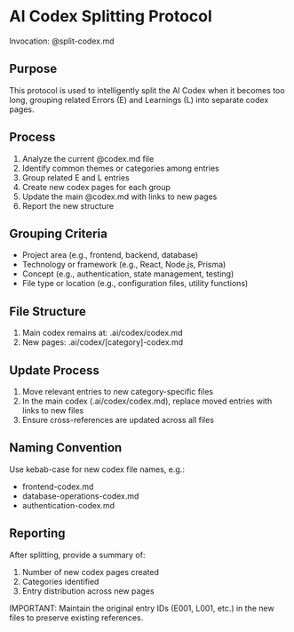 # AI Codex Splitting Protocol

Invocation: @split-codex.md

## Purpose

This protocol is used to intelligently split the AI Codex when it becomes too long, grouping related Errors (E) and Learnings (L) into separate codex pages.

## Process

1. Analyze the current @codex.md file
2. Identify common themes or categories among entries
3. Group related E and L entries
4. Create new codex pages for each group
5. Update the main @codex.md with links to new pages
6. Report the new structure

## Grouping Criteria

- Project area (e.g., frontend, backend, database)
- Technology or framework (e.g., React, Node.js, Prisma)
- Concept (e.g., authentication, state management, testing)
- File type or location (e.g., configuration files, utility functions)

## File Structure

1. Main codex remains at: .ai/codex/codex.md
2. New pages: .ai/codex/[category]-codex.md

## Update Process

1. Move relevant entries to new category-specific files
2. In the main codex (.ai/codex/codex.md), replace moved entries with links to new files
3. Ensure cross-references are updated across all files

## Naming Convention

Use kebab-case for new codex file names, e.g.:

- frontend-codex.md
- database-operations-codex.md
- authentication-codex.md

## Reporting

After splitting, provide a summary of:

1. Number of new codex pages created
2. Categories identified
3. Entry distribution across new pages

IMPORTANT: Maintain the original entry IDs (E001, L001, etc.) in the new files to preserve existing references.
